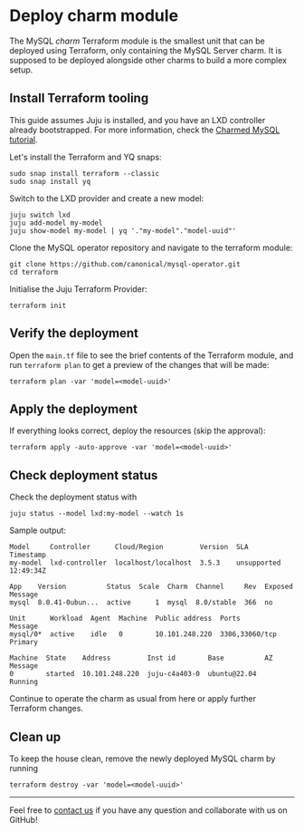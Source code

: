 # Deploy charm module

The MySQL _charm_ Terraform module is the smallest unit that can be deployed using Terraform,
only containing the MySQL Server charm. It is supposed to be deployed alongside other charms
to build a more complex setup.

## Install Terraform tooling

This guide assumes Juju is installed, and you have an LXD controller already bootstrapped.
For more information, check the [Charmed MySQL tutorial](/tutorial/index).

Let's install the Terraform and YQ snaps:
```shell
sudo snap install terraform --classic
sudo snap install yq
```

Switch to the LXD provider and create a new model:
```shell
juju switch lxd
juju add-model my-model
juju show-model my-model | yq '."my-model"."model-uuid"'
```

Clone the MySQL operator repository and navigate to the terraform module:
```shell
git clone https://github.com/canonical/mysql-operator.git
cd terraform
```

Initialise the Juju Terraform Provider:
```shell
terraform init
```

## Verify the deployment

Open the `main.tf` file to see the brief contents of the Terraform module, and run `terraform plan` to get a preview of the changes that will be made:

```shell
terraform plan -var 'model=<model-uuid>'
```

## Apply the deployment

If everything looks correct, deploy the resources (skip the approval):

```shell
terraform apply -auto-approve -var 'model=<model-uuid>'
```

## Check deployment status

Check the deployment status with 

```shell
juju status --model lxd:my-model --watch 1s
```

Sample output:

```shell
Model     Controller      Cloud/Region         Version  SLA          Timestamp
my-model  lxd-controller  localhost/localhost  3.5.3    unsupported  12:49:34Z

App    Version          Status  Scale  Charm  Channel     Rev  Exposed  Message
mysql  8.0.41-0ubun...  active      1  mysql  8.0/stable  366  no

Unit      Workload  Agent  Machine  Public address  Ports           Message
mysql/0*  active    idle   0        10.101.248.220  3306,33060/tcp  Primary

Machine  State    Address         Inst id        Base          AZ  Message
0        started  10.101.248.220  juju-c4a403-0  ubuntu@22.04      Running
```

Continue to operate the charm as usual from here or apply further Terraform changes.

## Clean up

To keep the house clean, remove the newly deployed MySQL charm by running
```shell
terraform destroy -var 'model=<model-uuid>'
```

---

Feel free to [contact us](/reference/contacts) if you have any question and collaborate with us on GitHub!
